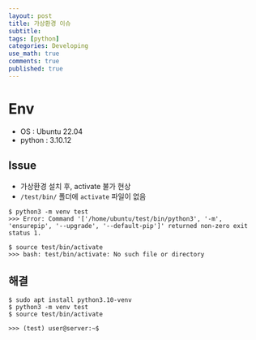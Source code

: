 ```yaml
---
layout: post
title: 가상환경 이슈
subtitle: 
tags: [python]
categories: Developing
use_math: true
comments: true
published: true
---
```


# Env

- OS :  Ubuntu 22.04
- python : 3.10.12

## Issue

- 가상환경 설치 후, activate 불가 현상
- `/test/bin/` 폴더에 `activate` 파일이 없음

```
$ python3 -m venv test
>>> Error: Command '['/home/ubuntu/test/bin/python3', '-m', 'ensurepip', '--upgrade', '--default-pip']' returned non-zero exit status 1.
```

```
$ source test/bin/activate
>>> bash: test/bin/activate: No such file or directory
```

## 해결

```
$ sudo apt install python3.10-venv
$ python3 -m venv test
$ source test/bin/activate

>>> (test) user@server:~$ 
```
